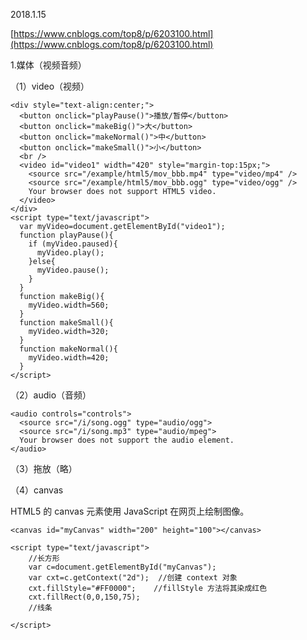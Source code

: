 2018.1.15

[https://www.cnblogs.com/top8/p/6203100.html](https://www.cnblogs.com/top8/p/6203100.html)

1.媒体（视频音频）

（1）video（视频）

```
<div style="text-align:center;">
  <button onclick="playPause()">播放/暂停</button> 
  <button onclick="makeBig()">大</button>
  <button onclick="makeNormal()">中</button>
  <button onclick="makeSmall()">小</button>
  <br /> 
  <video id="video1" width="420" style="margin-top:15px;">
    <source src="/example/html5/mov_bbb.mp4" type="video/mp4" />
    <source src="/example/html5/mov_bbb.ogg" type="video/ogg" />
    Your browser does not support HTML5 video.
  </video>
</div> 
<script type="text/javascript">
  var myVideo=document.getElementById("video1");
  function playPause(){ 
    if (myVideo.paused){
      myVideo.play(); 
    }else{
      myVideo.pause(); 
    }
  }
  function makeBig(){ 
    myVideo.width=560; 
  } 
  function makeSmall(){ 
    myVideo.width=320; 
  } 
  function makeNormal(){ 
    myVideo.width=420; 
  } 
</script>
```

（2）audio（音频）

```
<audio controls="controls">
  <source src="/i/song.ogg" type="audio/ogg">
  <source src="/i/song.mp3" type="audio/mpeg">
  Your browser does not support the audio element.
</audio>
```

（3）拖放（略）

（4）canvas

HTML5 的 canvas 元素使用 JavaScript 在网页上绘制图像。

```
<canvas id="myCanvas" width="200" height="100"></canvas>
```

```
<script type="text/javascript">
    //长方形
    var c=document.getElementById("myCanvas");
    var cxt=c.getContext("2d");  //创建 context 对象
    cxt.fillStyle="#FF0000";    //fillStyle 方法将其染成红色
    cxt.fillRect(0,0,150,75);
    //线条
    
</script>
```



